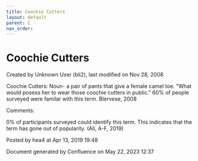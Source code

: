 ```yaml
---
title: Coochie Cutters
layout: default
parent: C
nav_order:
---
```


# Coochie Cutters

Created by  Unknown User (bli2), last modified on Nov 28, 2008

Coochie Cutters: Noun- a pair of pants that give a female camel toe. &quot;What would posess her to wear those coochie cutters in public.&quot; 60% of people surveyed were familar with this term. BIervese, 2008

Comments:

0% of participants surveyed could identify this term. This indicates that the term has gone out of popularity. (Ali, A-F, 2019)

Posted by hea4 at Apr 13, 2019 19:48

Document generated by Confluence on May 22, 2023 12:37


